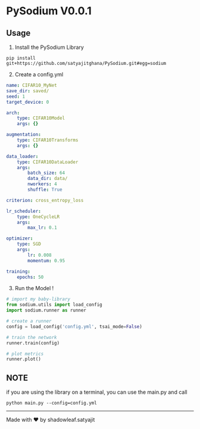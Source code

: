 # PySodium V0.0.1

## Usage

1. Install the PySodium Library

`pip install git+https://github.com/satyajitghana/PySodium.git#egg=sodium`

2. Create a config.yml

```yaml
name: CIFAR10_MyNet
save_dir: saved/
seed: 1
target_device: 0

arch:
    type: CIFAR10Model
    args: {}

augmentation:
    type: CIFAR10Transforms
    args: {}

data_loader:
    type: CIFAR10DataLoader
    args:
        batch_size: 64
        data_dir: data/
        nworkers: 4
        shuffle: True

criterion: cross_entropy_loss

lr_scheduler:
    type: OneCycleLR
    args:
        max_lr: 0.1

optimizer:
    type: SGD
    args:
        lr: 0.008
        momentum: 0.95

training:
    epochs: 50
```

3. Run the Model !

```python
# import my baby-library
from sodium.utils import load_config
import sodium.runner as runner

# create a runner
config = load_config('config.yml', tsai_mode=False)

# train the network
runner.train(config)

# plot metrics
runner.plot()
```

## NOTE

if you are using the library on a terminal, you can use the main.py and call

`python main.py --config=config.yml`


---

Made with ❤ by shadowleaf.satyajit